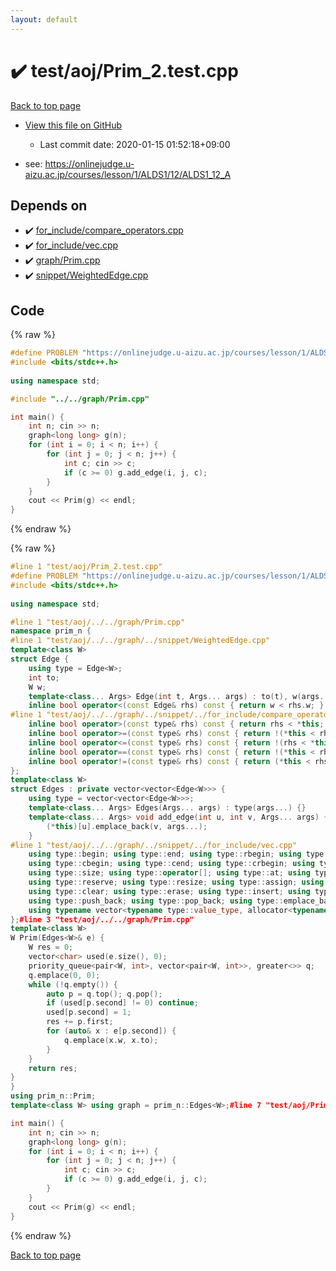 ```yaml
---
layout: default
---
```


<!-- mathjax config similar to math.stackexchange -->
<script type="text/javascript" async
  src="https://cdnjs.cloudflare.com/ajax/libs/mathjax/2.7.5/MathJax.js?config=TeX-MML-AM_CHTML">
</script>
<script type="text/x-mathjax-config">
  MathJax.Hub.Config({
    TeX: { equationNumbers: { autoNumber: "AMS" }},
    tex2jax: {
      inlineMath: [ ['$','$'] ],
      processEscapes: true
    },
    "HTML-CSS": { matchFontHeight: false },
    displayAlign: "left",
    displayIndent: "2em"
  });
</script>

<script type="text/javascript" src="https://cdnjs.cloudflare.com/ajax/libs/jquery/3.4.1/jquery.min.js"></script>
<script src="https://cdn.jsdelivr.net/npm/jquery-balloon-js@1.1.2/jquery.balloon.min.js" integrity="sha256-ZEYs9VrgAeNuPvs15E39OsyOJaIkXEEt10fzxJ20+2I=" crossorigin="anonymous"></script>
<script type="text/javascript" src="../../../assets/js/copy-button.js"></script>
<link rel="stylesheet" href="../../../assets/css/copy-button.css" />


# :heavy_check_mark: test/aoj/Prim_2.test.cpp

<a href="../../../index.html">Back to top page</a>

* <a href="{{ site.github.repository_url }}/blob/master/test/aoj/Prim_2.test.cpp">View this file on GitHub</a>
    - Last commit date: 2020-01-15 01:52:18+09:00


* see: <a href="https://onlinejudge.u-aizu.ac.jp/courses/lesson/1/ALDS1/12/ALDS1_12_A">https://onlinejudge.u-aizu.ac.jp/courses/lesson/1/ALDS1/12/ALDS1_12_A</a>


## Depends on

* :heavy_check_mark: <a href="../../../library/for_include/compare_operators.cpp.html">for_include/compare_operators.cpp</a>
* :heavy_check_mark: <a href="../../../library/for_include/vec.cpp.html">for_include/vec.cpp</a>
* :heavy_check_mark: <a href="../../../library/graph/Prim.cpp.html">graph/Prim.cpp</a>
* :heavy_check_mark: <a href="../../../library/snippet/WeightedEdge.cpp.html">snippet/WeightedEdge.cpp</a>


## Code

<a id="unbundled"></a>
{% raw %}
```cpp
#define PROBLEM "https://onlinejudge.u-aizu.ac.jp/courses/lesson/1/ALDS1/12/ALDS1_12_A"
#include <bits/stdc++.h>
 
using namespace std;

#include "../../graph/Prim.cpp"

int main() {
    int n; cin >> n;
    graph<long long> g(n);
    for (int i = 0; i < n; i++) {
        for (int j = 0; j < n; j++) {
            int c; cin >> c;
            if (c >= 0) g.add_edge(i, j, c);
        }
    }
    cout << Prim(g) << endl;
}
```
{% endraw %}

<a id="bundled"></a>
{% raw %}
```cpp
#line 1 "test/aoj/Prim_2.test.cpp"
#define PROBLEM "https://onlinejudge.u-aizu.ac.jp/courses/lesson/1/ALDS1/12/ALDS1_12_A"
#include <bits/stdc++.h>
 
using namespace std;

#line 1 "test/aoj/../../graph/Prim.cpp"
namespace prim_n {
#line 1 "test/aoj/../../graph/../snippet/WeightedEdge.cpp"
template<class W>
struct Edge {
	using type = Edge<W>;
	int to;
	W w;
	template<class... Args> Edge(int t, Args... args) : to(t), w(args...) {}
	inline bool operator<(const Edge& rhs) const { return w < rhs.w; }
#line 1 "test/aoj/../../graph/../snippet/../for_include/compare_operators.cpp"
	inline bool operator>(const type& rhs) const { return rhs < *this; }
	inline bool operator>=(const type& rhs) const { return !(*this < rhs); }
	inline bool operator<=(const type& rhs) const { return !(rhs < *this); }
	inline bool operator==(const type& rhs) const { return !(*this < rhs) && !(rhs < *this); }
	inline bool operator!=(const type& rhs) const { return (*this < rhs) || (rhs < *this); }#line 9 "test/aoj/../../graph/../snippet/WeightedEdge.cpp"
};
template<class W>
struct Edges : private vector<vector<Edge<W>>> {
	using type = vector<vector<Edge<W>>>;
	template<class... Args> Edges(Args... args) : type(args...) {}
	template<class... Args> void add_edge(int u, int v, Args... args) {
		(*this)[u].emplace_back(v, args...);
	}
#line 1 "test/aoj/../../graph/../snippet/../for_include/vec.cpp"
	using type::begin; using type::end; using type::rbegin; using type::rend;
	using type::cbegin; using type::cend; using type::crbegin; using type::crend;
	using type::size; using type::operator[]; using type::at; using type::back; using type::front;
	using type::reserve; using type::resize; using type::assign; using type::shrink_to_fit;
	using type::clear; using type::erase; using type::insert; using type::swap; 
	using type::push_back; using type::pop_back; using type::emplace_back; using type::empty;
	using typename vector<typename type::value_type, allocator<typename type::value_type>>::iterator;#line 18 "test/aoj/../../graph/../snippet/WeightedEdge.cpp"
};#line 3 "test/aoj/../../graph/Prim.cpp"
template<class W>
W Prim(Edges<W>& e) {
	W res = 0;
	vector<char> used(e.size(), 0);
	priority_queue<pair<W, int>, vector<pair<W, int>>, greater<>> q;
	q.emplace(0, 0);
	while (!q.empty()) {
		auto p = q.top(); q.pop();
		if (used[p.second] != 0) continue;
		used[p.second] = 1;
		res += p.first;
		for (auto& x : e[p.second]) {
			q.emplace(x.w, x.to);
		}
	}
	return res;
}
}
using prim_n::Prim;
template<class W> using graph = prim_n::Edges<W>;#line 7 "test/aoj/Prim_2.test.cpp"

int main() {
    int n; cin >> n;
    graph<long long> g(n);
    for (int i = 0; i < n; i++) {
        for (int j = 0; j < n; j++) {
            int c; cin >> c;
            if (c >= 0) g.add_edge(i, j, c);
        }
    }
    cout << Prim(g) << endl;
}
```
{% endraw %}

<a href="../../../index.html">Back to top page</a>

